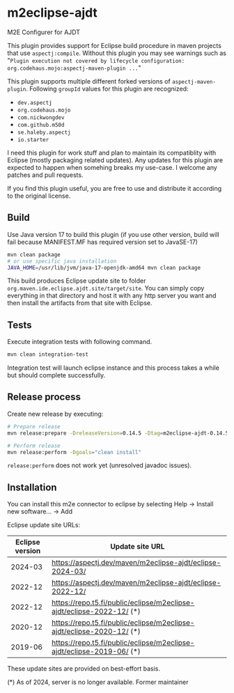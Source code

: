 # m2eclipse-ajdt
M2E Configurer for AJDT

This plugin provides support for Eclipse build procedure in maven projects that use `aspectj:compile`.
Without this plugin you may see warnings such as "`Plugin execution not covered by lifecycle configuration: org.codehaus.mojo:aspectj-maven-plugin ...`"

This plugin supports multiple different forked versions of `aspectj-maven-plugin`. Following `groupId` values for this plugin are recognized:
 * `dev.aspectj`
 * `org.codehaus.mojo`
 * `com.nickwongdev`
 * `com.github.m50d`
 * `se.haleby.aspectj`
 * `io.starter`

I need this plugin for work stuff and plan to maintain its compatiblity with Eclipse (mostly packaging related updates). Any updates for this plugin are expected to happen when somehing breaks my use-case. I welcome any patches and pull requests.

If you find this plugin useful, you are free to use and distribute it according to the original license.

## Build
Use Java version 17 to build this plugin (if you use other version, build will fail because MANIFEST.MF has required version set to JavaSE-17)
```sh
mvn clean package
# or use specific java installation
JAVA_HOME=/usr/lib/jvm/java-17-openjdk-amd64 mvn clean package
```
This build produces Eclipse update site to folder `org.maven.ide.eclipse.ajdt.site/target/site`. You can simply copy everything in that directory and host it with
any http server you want and then install the artifacts from that site with Eclipse.

## Tests
Execute integration tests with following command.
```sh
mvn clean integration-test
```
Integration test will launch eclipse instance and this process takes a while but should complete successfully.

## Release process
Create new release by executing:
```sh
# Prepare release
mvn release:prepare -DreleaseVersion=0.14.5 -Dtag=m2eclipse-ajdt-0.14.5 -DdevelopmentVersion=0.14.6-SNAPSHOT

# Perform release
mvn release:perform -Dgoals="clean install"
```

`release:perform` does not work yet (unresolved javadoc issues).

## Installation
You can install this m2e connector to eclipse by selecting Help -> Install new software... -> Add

Eclipse update site URLs:

| Eclipse version | Update site URL                                                       |
|-----------------|-----------------------------------------------------------------------|
| 2024-03         | https://aspectj.dev/maven/m2eclipse-ajdt/eclipse-2024-03/             |
| 2022-12         | https://aspectj.dev/maven/m2eclipse-ajdt/eclipse-2022-12/             |
| 2022-12         | https://repo.t5.fi/public/eclipse/m2eclipse-ajdt/eclipse-2022-12/ (*) |
| 2020-12         | https://repo.t5.fi/public/eclipse/m2eclipse-ajdt/eclipse-2020-12/ (*) |
| 2019-06         | https://repo.t5.fi/public/eclipse/m2eclipse-ajdt/eclipse-2019-06/ (*) |
   
These update sites are provided on best-effort basis.

(*) As of 2024, server is no longer available. Former maintainer 
